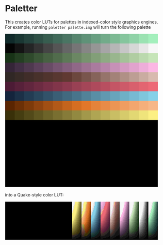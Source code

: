 # Paletter

This creates color LUTs for palettes in indexed-color style graphics engines. For example, running `paletter palette.img` will turn the following palette

![palette](./assets/palette.png)

into a Quake-style color LUT:

![lut](./assets/lut.png)
